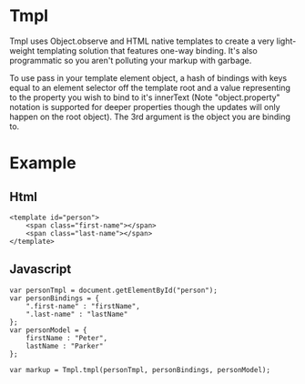 Tmpl
====

Tmpl uses Object.observe and HTML native templates to create a very light-weight templating solution that features one-way binding.  It's also programmatic so you aren't polluting your markup with garbage.

To use pass in your template element object, a hash of bindings with keys equal to an element selector off the template root and a value representing to the property you wish to bind to it's innerText (Note "object.property" notation is supported for deeper properties though the updates will only happen on the root object).  The 3rd argument is the object you are binding to.

Example
=======

Html
----

```
<template id="person">
	<span class="first-name"></span>
	<span class="last-name"></span>
</template>
```

Javascript
----------

```
var personTmpl = document.getElementById("person");
var personBindings = {
	".first-name" : "firstName",
	".last-name" : "lastName"
};
var personModel = {
	firstName : "Peter",
	lastName : "Parker"
};

var markup = Tmpl.tmpl(personTmpl, personBindings, personModel);
```